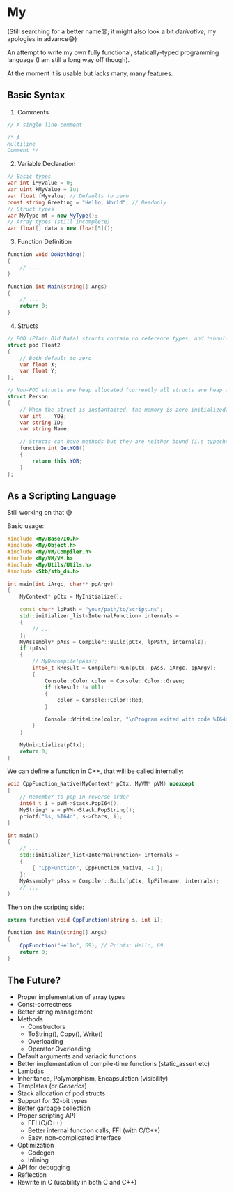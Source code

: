 # **My**
(Still searching for a better name😩; it might also look a bit *derivative*, my apologies in advance😅)

An attempt to write my own fully functional, statically-typed programming language (I am still a long way off though).

At the moment it is usable but lacks many, many features.

## Basic Syntax
1. Comments
```C#
// A single line comment

/* A
Multiline
Comment */
```
2. Variable Declaration
```C#
// Basic types
var int iMyvalue = 0;
var uint kMyValue = 1u;
var float fMyvalue; // Defaults to zero
const string Greeting = "Hello, World"; // Readonly
// Struct types
var MyType mt = new MyType();
// Array types (still incomplete)
var float[] data = new float[5]();
```

3. Function Definition
```C#
function void DoNothing()
{
    // ...
}

function int Main(string[] Args)
{
    // ...
    return 0;
}
```

4. Structs
```C#
// POD (Plain Old Data) structs contain no reference types, and *should* be stack allocated (not working at the moment)
struct pod Float2
{
    // Both default to zero
    var float X;   
    var float Y;
};

// Non-POD structs are heap allocated (currently all structs are heap allocated)
struct Person
{
    // When the struct is instantaited, the memory is zero-initialized; so trying to access non-primitive members will result in crashes
    var int    YOB; 
    var string ID; 
    var string Name; 

    // Structs can have methods but they are neither bound (i.e typechecked) nor emitted
    function int GetYOB()
    {
        return this.YOB;
    }
};
```

## As a Scripting Language
Still working on that 😅

Basic usage:
```C++
#include <My/Base/IO.h>
#include <My/Object.h>
#include <My/VM/Compiler.h>
#include <My/VM/VM.h>
#include <My/Utils/Utils.h>
#include <Stb/stb_ds.h>

int main(int iArgc, char** ppArgv)
{
	MyContext* pCtx = MyInitialize();

    const char* lpPath = "your/path/to/script.ns";
    std::initializer_list<InternalFunction> internals = 
    {
        // ...
    };
	MyAssembly* pAss = Compiler::Build(pCtx, lpPath, internals);
	if (pAss)
	{
		// MyDecompile(pAss);
		int64_t kResult = Compiler::Run(pCtx, pAss, iArgc, ppArgv);
		{
            Console::Color color = Console::Color::Green;
            if (kResult != 0ll)
            {
                color = Console::Color::Red;
            }

			Console::WriteLine(color, "\nProgram exited with code %I64d\n", kResult);
		}
	}

	MyUninitialize(pCtx);
	return 0;
}
```
We can define a function in C++, that will be called internally:
```C++
void CppFunction_Native(MyContext* pCtx, MyVM* pVM) noexcept
{
    // Remember to pop in reverse order
    int64_t i = pVM->Stack.PopI64();
    MyString* s = pVM->Stack.PopString();
    printf("%s, %I64d", s->Chars, i);
}

int main()
{
    // ...
    std::initializer_list<InternalFunction> internals =
    {
        { "CppFunction", CppFunction_Native, -1 };
    };
    MyAssembly* pAss = Compiler::Build(pCtx, lpFilename, internals);
    // ...
}

```
Then on the scripting side:
```C#
extern function void CppFunction(string s, int i);

function int Main(string[] Args)
{
    CppFunction("Hello", 69); // Prints: Hello, 69
    return 0;
}

```

## The Future?
- Proper implementation of array types
- Const-correctness
- Better string management
- Methods
    - Constructors
    - ToString(), Copy(), Write()
    - Overloading  
    - Operator Overloading
- Default arguments and variadic functions
- Better implementation of compile-time functions (static_assert etc)
- Lambdas
- Inheritance, Polymorphism, Encapsulation (visibility)
- Templates (or *Generics*)
- Stack allocation of pod structs
- Support for 32-bit types
- Better garbage collection
- Proper scripting API
    - FFI (C/C++)
    - Better internal function calls, FFI (with C/C++)
    - Easy, non-complicated interface
- Optimization
    - Codegen
    - Inlining
- API for debugging
- Reflection
- Rewrite in C (usability in both C and C++)
